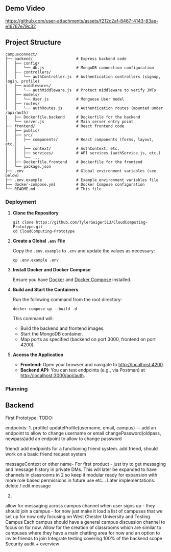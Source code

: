 ## Demo Video
https://github.com/user-attachments/assets/f212c2af-8467-4143-83ae-e16767e79c32

## Project Structure



```
campusconnect/
├── backend/                   # Express backend code
│   ├── config/
│   │   └── db.js              # MongoDB connection configuration
│   ├── controllers/
│   │   └── authController.js  # Authentication controllers (signup, login, profile)
│   ├── middlewares/
│   │   └── authMiddleware.js  # Protect middleware to verify JWTs
│   ├── models/
│   │   └── User.js            # Mongoose User model
│   ├── routes/
│   │   └── authRoutes.js      # Authentication routes (mounted under /api/auth)
│   ├── Dockerfile.backend     # Dockerfile for the backend
│   └── server.js              # Main server entry point
├── frontend/                  # React frontend code
│   ├── public/
│   ├── src/
│   │   ├── components/        # React components (forms, layout, etc.)
│   │   ├── context/           # AuthContext, etc.
│   │   ├── services/          # API services (authService.js, etc.)
│   │   └── ...                
│   ├── Dockerfile.frontend    # Dockerfile for the frontend
│   └── package.json
├── .env                       # Global environment variables (see below)
├── .env.example               # Example environment variables file
├── docker-compose.yml         # Docker Compose configuration
└── README.md                  # This file
```
### Deployment

1. **Clone the Repository**

   ```
   git clone https://github.com/TylerGeiger513/CloudComputing-Prototype.git
   cd CloudComputing-Prototype
   ```

2. **Create a Global `.env` File**

   Copy the `.env.example` to `.env` and update the values as necessary:

   ```
   cp .env.example .env
   ```

3. **Install Docker and Docker Compose**

   Ensure you have [Docker](https://www.docker.com/get-started) and [Docker Compose](https://docs.docker.com/compose/install/) installed.

4. **Build and Start the Containers**

   Run the following command from the root directory:

   ```
   docker-compose up --build -d
   ```

   This command will:
   - Build the backend and frontend images.
   - Start the MongoDB container.
   - Map ports as specified (backend on port 3000, frontend on port 4200).

5. **Access the Application**
   - **Frontend:** Open your browser and navigate to [http://localhost:4200](http://localhost:4200).
   - **Backend API:** You can test endpoints (e.g., via Postman) at [http://localhost:3000/api/auth](http://localhost:3000/api/auth).


### Planning

## Backend

First Prototype: TODO:

endpoints: 
1. 
profile/
   updateProfile(username, email, campus) -- add an endpoint to allow to change username or email
   changePassword(oldpass, newpass)add an endpoint to allow to change password 


friend/
add endpoints for a functioning friend system. add friend, should work on a basic friend request system

messageContext or other name- 
For first product - just try to get messaging and message history in private DMs. This will later be expanded to have channels in classrooms in 2 so keep it modular ready for expansion with more role based permissions in future use etc...
Later implementations: delete / edit message

2. 

allow for messaging across campus channel
when user signs up - they should join a campus - for now just make it load a list of campuses that we set up for now only focusing on West Chester University and Testing Campus
Each campus should have a general campus discussion channel to focus on for now.
Allow for the creation of classrooms which are similar to campuses where they have a main chatting area for now and an option to invite friends to join
Integrate testing covering 100% of the backend scope
Security audit + overview

   
   
